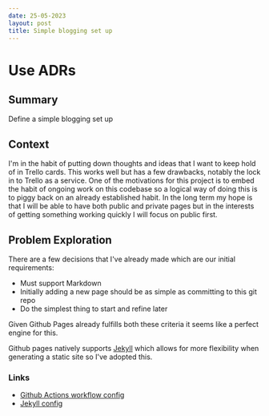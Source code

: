 ```yaml
---
date: 25-05-2023
layout: post
title: Simple blogging set up
---
```


# Use ADRs

## Summary

Define a simple blogging set up

## Context

I'm in the habit of putting down thoughts and ideas that I want to keep hold of in Trello cards. This works well but has a few drawbacks, notably the lock in to Trello as a service. One of the motivations for this project is to embed the habit of ongoing work on this codebase so a logical way of doing this is to piggy back on an already established habit. In the long term my hope is that I will be able to have both public and private pages but in the interests of getting something working quickly I will focus on public first.


## Problem Exploration

There are a few decisions that I've already made which are our initial requirements:
- Must support Markdown
- Initially adding a new page should be as simple as committing to this git repo
- Do the simplest thing to start and refine later

Given Github Pages already fulfills both these criteria it seems like a perfect engine for this. 

Github pages natively supports [Jekyll](https://jekyllrb.com/) which allows for more flexibility when generating a static site so I've adopted this. 

### Links
- [Github Actions workflow config](../../../.github\workflows\jekyll-gh-pages.yml) 
- [Jekyll config](../../_config.yml)
